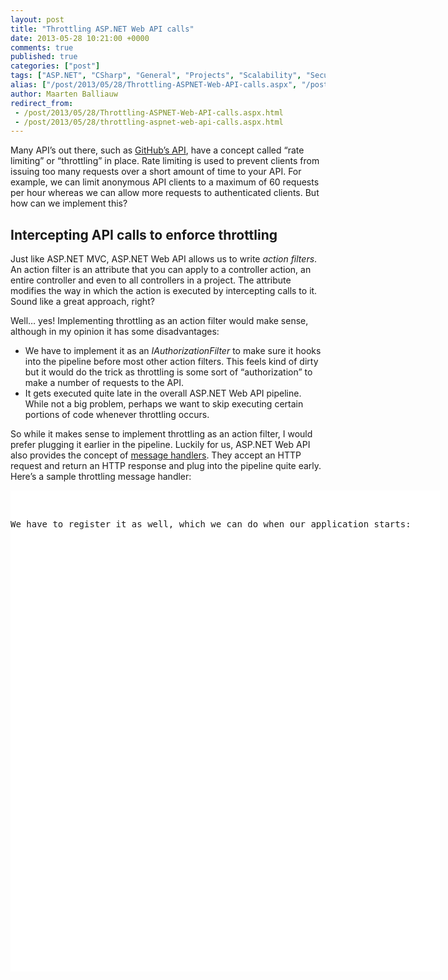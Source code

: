 ```yaml
---
layout: post
title: "Throttling ASP.NET Web API calls"
date: 2013-05-28 10:21:00 +0000
comments: true
published: true
categories: ["post"]
tags: ["ASP.NET", "CSharp", "General", "Projects", "Scalability", "Security", "Software", "WebAPI"]
alias: ["/post/2013/05/28/Throttling-ASPNET-Web-API-calls.aspx", "/post/2013/05/28/throttling-aspnet-web-api-calls.aspx"]
author: Maarten Balliauw
redirect_from:
 - /post/2013/05/28/Throttling-ASPNET-Web-API-calls.aspx.html
 - /post/2013/05/28/throttling-aspnet-web-api-calls.aspx.html
---
```

<p>Many API&rsquo;s out there, such as <a href="http://developer.github.com/v3/#rate-limiting">GitHub&rsquo;s API</a>, have a concept called &ldquo;rate limiting&rdquo; or &ldquo;throttling&rdquo; in place. Rate limiting is used to prevent clients from issuing too many requests over a short amount of time to your API. For example, we can limit anonymous API clients to a maximum of 60 requests per hour whereas we can allow more requests to authenticated clients. But how can we implement this?</p>
<h2>Intercepting API calls to enforce throttling</h2>
<p>Just like ASP.NET MVC, ASP.NET Web API allows us to write <em>action filters</em>. An action filter is an attribute that you can apply to a controller action, an entire controller and even to all controllers in a project. The attribute modifies the way in which the action is executed by intercepting calls to it. Sound like a great approach, right?</p>
<p>Well&hellip; yes! Implementing throttling as an action filter would make sense, although in my opinion it has some disadvantages:</p>
<ul>
<li>We have to implement it as an <em>IAuthorizationFilter</em> to make sure it hooks into the pipeline before most other action filters. This feels kind of dirty but it would do the trick as throttling is some sort of &ldquo;authorization&rdquo; to make a number of requests to the API.</li>
<li>It gets executed quite late in the overall ASP.NET Web API pipeline. While not a big problem, perhaps we want to skip executing certain portions of code whenever throttling occurs.</li>
</ul>
<p>So while it makes sense to implement throttling as an action filter, I would prefer plugging it earlier in the pipeline. Luckily for us, ASP.NET Web API also provides the concept of <a href="http://www.asp.net/web-api/overview/working-with-http/http-message-handlers">message handlers</a>. They accept an HTTP request and return an HTTP response and plug into the pipeline quite early. Here&rsquo;s a sample throttling message handler:</p>
<div id="scid:9D7513F9-C04C-4721-824A-2B34F0212519:d664b91e-aebf-452f-aaf9-ab2627ff7ac5" class="wlWriterEditableSmartContent" style="float: none; margin: 0px; display: inline; padding: 0px;">
<pre style="width: 687px; height: 770px; background-color: white; overflow: auto;"><div><!--

Code highlighting produced by Actipro CodeHighlighter (freeware)
http://www.CodeHighlighter.com/

--><span style="color: #008080;"> 1</span> <span style="color: #0000ff;">public</span><span style="color: #000000;"> </span><span style="color: #0000ff;">class</span><span style="color: #000000;"> ThrottlingHandler
</span><span style="color: #008080;"> 2</span> <span style="color: #000000;">    : DelegatingHandler
</span><span style="color: #008080;"> 3</span> <span style="color: #000000;">{
</span><span style="color: #008080;"> 4</span> <span style="color: #000000;">    </span><span style="color: #0000ff;">protected</span><span style="color: #000000;"> </span><span style="color: #0000ff;">override</span><span style="color: #000000;"> Task</span><span style="color: #000000;">&lt;</span><span style="color: #000000;">HttpResponseMessage</span><span style="color: #000000;">&gt;</span><span style="color: #000000;"> SendAsync(HttpRequestMessage request, CancellationToken cancellationToken)
</span><span style="color: #008080;"> 5</span> <span style="color: #000000;">    {
</span><span style="color: #008080;"> 6</span> <span style="color: #000000;">        var identifier </span><span style="color: #000000;">=</span><span style="color: #000000;"> request.GetClientIpAddress();
</span><span style="color: #008080;"> 7</span> <span style="color: #000000;">
</span><span style="color: #008080;"> 8</span> <span style="color: #000000;">        </span><span style="color: #0000ff;">long</span><span style="color: #000000;"> currentRequests </span><span style="color: #000000;">=</span><span style="color: #000000;"> </span><span style="color: #800080;">1</span><span style="color: #000000;">;
</span><span style="color: #008080;"> 9</span> <span style="color: #000000;">        </span><span style="color: #0000ff;">long</span><span style="color: #000000;"> maxRequestsPerHour </span><span style="color: #000000;">=</span><span style="color: #000000;"> </span><span style="color: #800080;">60</span><span style="color: #000000;">;
</span><span style="color: #008080;">10</span> <span style="color: #000000;">
</span><span style="color: #008080;">11</span> <span style="color: #000000;">        </span><span style="color: #0000ff;">if</span><span style="color: #000000;"> (HttpContext.Current.Cache[</span><span style="color: #0000ff;">string</span><span style="color: #000000;">.Format(</span><span style="color: #800000;">"</span><span style="color: #800000;">throttling_{0}</span><span style="color: #800000;">"</span><span style="color: #000000;">, identifier)] </span><span style="color: #000000;">!=</span><span style="color: #000000;"> </span><span style="color: #0000ff;">null</span><span style="color: #000000;">)
</span><span style="color: #008080;">12</span> <span style="color: #000000;">        {
</span><span style="color: #008080;">13</span> <span style="color: #000000;">            currentRequests </span><span style="color: #000000;">=</span><span style="color: #000000;"> (</span><span style="color: #0000ff;">long</span><span style="color: #000000;">)System.Web.HttpContext.Current.Cache[</span><span style="color: #0000ff;">string</span><span style="color: #000000;">.Format(</span><span style="color: #800000;">"</span><span style="color: #800000;">throttling_{0}</span><span style="color: #800000;">"</span><span style="color: #000000;">, identifier)] </span><span style="color: #000000;">+</span><span style="color: #000000;"> </span><span style="color: #800080;">1</span><span style="color: #000000;">;
</span><span style="color: #008080;">14</span> <span style="color: #000000;">            HttpContext.Current.Cache[</span><span style="color: #0000ff;">string</span><span style="color: #000000;">.Format(</span><span style="color: #800000;">"</span><span style="color: #800000;">throttling_{0}</span><span style="color: #800000;">"</span><span style="color: #000000;">, identifier)] </span><span style="color: #000000;">=</span><span style="color: #000000;"> currentRequests;
</span><span style="color: #008080;">15</span> <span style="color: #000000;">        }
</span><span style="color: #008080;">16</span> <span style="color: #000000;">        </span><span style="color: #0000ff;">else</span><span style="color: #000000;">
</span><span style="color: #008080;">17</span> <span style="color: #000000;">        {
</span><span style="color: #008080;">18</span> <span style="color: #000000;">            HttpContext.Current.Cache.Add(</span><span style="color: #0000ff;">string</span><span style="color: #000000;">.Format(</span><span style="color: #800000;">"</span><span style="color: #800000;">throttling_{0}</span><span style="color: #800000;">"</span><span style="color: #000000;">, identifier), currentRequests,
</span><span style="color: #008080;">19</span> <span style="color: #000000;">                                                     </span><span style="color: #0000ff;">null</span><span style="color: #000000;">, Cache.NoAbsoluteExpiration, TimeSpan.FromHours(</span><span style="color: #800080;">1</span><span style="color: #000000;">),
</span><span style="color: #008080;">20</span> <span style="color: #000000;">                                                     CacheItemPriority.Low, </span><span style="color: #0000ff;">null</span><span style="color: #000000;">);
</span><span style="color: #008080;">21</span> <span style="color: #000000;">        }
</span><span style="color: #008080;">22</span> <span style="color: #000000;">
</span><span style="color: #008080;">23</span> <span style="color: #000000;">        Task</span><span style="color: #000000;">&lt;</span><span style="color: #000000;">HttpResponseMessage</span><span style="color: #000000;">&gt;</span><span style="color: #000000;"> response </span><span style="color: #000000;">=</span><span style="color: #000000;"> </span><span style="color: #0000ff;">null</span><span style="color: #000000;">;
</span><span style="color: #008080;">24</span> <span style="color: #000000;">        </span><span style="color: #0000ff;">if</span><span style="color: #000000;"> (currentRequests </span><span style="color: #000000;">&gt;</span><span style="color: #000000;"> maxRequestsPerHour)
</span><span style="color: #008080;">25</span> <span style="color: #000000;">        {
</span><span style="color: #008080;">26</span> <span style="color: #000000;">            response </span><span style="color: #000000;">=</span><span style="color: #000000;"> CreateResponse(request, HttpStatusCode.Conflict, </span><span style="color: #800000;">"</span><span style="color: #800000;">You are being throttled.</span><span style="color: #800000;">"</span><span style="color: #000000;">);
</span><span style="color: #008080;">27</span> <span style="color: #000000;">        }
</span><span style="color: #008080;">28</span> <span style="color: #000000;">        </span><span style="color: #0000ff;">else</span><span style="color: #000000;">
</span><span style="color: #008080;">29</span> <span style="color: #000000;">        {
</span><span style="color: #008080;">30</span> <span style="color: #000000;">            response </span><span style="color: #000000;">=</span><span style="color: #000000;"> </span><span style="color: #0000ff;">base</span><span style="color: #000000;">.SendAsync(request, cancellationToken);
</span><span style="color: #008080;">31</span> <span style="color: #000000;">        }
</span><span style="color: #008080;">32</span> <span style="color: #000000;">
</span><span style="color: #008080;">33</span> <span style="color: #000000;">        </span><span style="color: #0000ff;">return</span><span style="color: #000000;"> response;
</span><span style="color: #008080;">34</span> <span style="color: #000000;">    }
</span><span style="color: #008080;">35</span> <span style="color: #000000;">
</span><span style="color: #008080;">36</span> <span style="color: #000000;">    </span><span style="color: #0000ff;">protected</span><span style="color: #000000;"> Task</span><span style="color: #000000;">&lt;</span><span style="color: #000000;">HttpResponseMessage</span><span style="color: #000000;">&gt;</span><span style="color: #000000;"> CreateResponse(HttpRequestMessage request, HttpStatusCode statusCode, </span><span style="color: #0000ff;">string</span><span style="color: #000000;"> message)
</span><span style="color: #008080;">37</span> <span style="color: #000000;">    {
</span><span style="color: #008080;">38</span> <span style="color: #000000;">        var tsc </span><span style="color: #000000;">=</span><span style="color: #000000;"> </span><span style="color: #0000ff;">new</span><span style="color: #000000;"> TaskCompletionSource</span><span style="color: #000000;">&lt;</span><span style="color: #000000;">HttpResponseMessage</span><span style="color: #000000;">&gt;</span><span style="color: #000000;">();
</span><span style="color: #008080;">39</span> <span style="color: #000000;">        var response </span><span style="color: #000000;">=</span><span style="color: #000000;"> request.CreateResponse(statusCode);
</span><span style="color: #008080;">40</span> <span style="color: #000000;">        response.ReasonPhrase </span><span style="color: #000000;">=</span><span style="color: #000000;"> message;
</span><span style="color: #008080;">41</span> <span style="color: #000000;">        response.Content </span><span style="color: #000000;">=</span><span style="color: #000000;"> </span><span style="color: #0000ff;">new</span><span style="color: #000000;"> StringContent(message);
</span><span style="color: #008080;">42</span> <span style="color: #000000;">        tsc.SetResult(response);
</span><span style="color: #008080;">43</span> <span style="color: #000000;">        </span><span style="color: #0000ff;">return</span><span style="color: #000000;"> tsc.Task;
</span><span style="color: #008080;">44</span> <span style="color: #000000;">    }
</span><span style="color: #008080;">45</span> <span style="color: #000000;">}</span></div></pre>
<!-- Code inserted with Steve Dunn's Windows Live Writer Code Formatter Plugin.  http://dunnhq.com --></div>
<p>We have to register it as well, which we can do when our application starts:</p>
<div id="scid:9D7513F9-C04C-4721-824A-2B34F0212519:7fcd0f99-3bdb-4f19-b4f9-ba339dd54af2" class="wlWriterEditableSmartContent" style="float: none; margin: 0px; display: inline; padding: 0px;">
<pre style="width: 687px; height: 36px; background-color: white; overflow: auto;"><div><!--

Code highlighting produced by Actipro CodeHighlighter (freeware)
http://www.CodeHighlighter.com/

--><span style="color: #008080;">1</span> <span style="color: #000000;">config.MessageHandlers.Add(</span><span style="color: #0000ff;">new</span><span style="color: #000000;"> ThrottlingHandler());</span></div></pre>
<!-- Code inserted with Steve Dunn's Windows Live Writer Code Formatter Plugin.  http://dunnhq.com --></div>
<p>The throttling handler above isn&rsquo;t ideal. It&rsquo;s not very extensible nor does it allow scaling out on a web farm. And it&rsquo;s bound to being hosted in ASP.NET on IIS. <strong>It&rsquo;s <em>bad</em>!</strong> Since there&rsquo;s already a great project called <a href="https://github.com/WebApiContrib/WebAPIContrib">WebApiContrib</a>, I decided to contribute a better throttling handler to it.</p>
<h2>Using the WebApiContrib ThrottlingHandler</h2>
<p>The easiest way of using the <em>ThrottlingHandler</em> is by registering it using simple parameters like the following, which throttles every user at 60 requests per hour:</p>
<div id="scid:9D7513F9-C04C-4721-824A-2B34F0212519:eaa16712-5767-4b75-b90b-523c0cf1438f" class="wlWriterEditableSmartContent" style="float: none; margin: 0px; display: inline; padding: 0px;">
<pre style="width: 687px; height: 72px; background-color: white; overflow: auto;"><div><!--

Code highlighting produced by Actipro CodeHighlighter (freeware)
http://www.CodeHighlighter.com/

--><span style="color: #008080;">1</span> <span style="color: #000000;">config.MessageHandlers.Add(</span><span style="color: #0000ff;">new</span><span style="color: #000000;"> ThrottlingHandler(
</span><span style="color: #008080;">2</span> <span style="color: #000000;">    </span><span style="color: #0000ff;">new</span><span style="color: #000000;"> InMemoryThrottleStore(), 
</span><span style="color: #008080;">3</span> <span style="color: #000000;">    id </span><span style="color: #000000;">=&gt;</span><span style="color: #000000;"> </span><span style="color: #800080;">60</span><span style="color: #000000;">, 
</span><span style="color: #008080;">4</span> <span style="color: #000000;">    TimeSpan.FromHours(</span><span style="color: #800080;">1</span><span style="color: #000000;">)));</span></div></pre>
<!-- Code inserted with Steve Dunn's Windows Live Writer Code Formatter Plugin.  http://dunnhq.com --></div>
<p>The <em>IThrottleStore</em> interface stores id + current number of requests. There&rsquo;s only an in-memory store available but you can easily extend it to write this in a distributed cache or a database.</p>
<p>What&rsquo;s interesting is we can change how our <em>ThrottlingHandler</em> behaves quite easily. Let&rsquo;s give a specific IP address a better rate limit:</p>
<div id="scid:9D7513F9-C04C-4721-824A-2B34F0212519:6876c19d-300b-4ecc-b0f1-5fc7e86f453e" class="wlWriterEditableSmartContent" style="float: none; margin: 0px; display: inline; padding: 0px;">
<pre style="width: 687px; height: 187px; background-color: white; overflow: auto;"><div><!--

Code highlighting produced by Actipro CodeHighlighter (freeware)
http://www.CodeHighlighter.com/

--><span style="color: #008080;"> 1</span> <span style="color: #000000;">config.MessageHandlers.Add(</span><span style="color: #0000ff;">new</span><span style="color: #000000;"> ThrottlingHandler(
</span><span style="color: #008080;"> 2</span> <span style="color: #000000;">    </span><span style="color: #0000ff;">new</span><span style="color: #000000;"> InMemoryThrottleStore(), 
</span><span style="color: #008080;"> 3</span> <span style="color: #000000;">    id </span><span style="color: #000000;">=&gt;</span><span style="color: #000000;">
</span><span style="color: #008080;"> 4</span> <span style="color: #000000;">        {
</span><span style="color: #008080;"> 5</span> <span style="color: #000000;">            </span><span style="color: #0000ff;">if</span><span style="color: #000000;"> (id </span><span style="color: #000000;">==</span><span style="color: #000000;"> </span><span style="color: #800000;">"</span><span style="color: #800000;">10.0.0.1</span><span style="color: #800000;">"</span><span style="color: #000000;">)
</span><span style="color: #008080;"> 6</span> <span style="color: #000000;">            {
</span><span style="color: #008080;"> 7</span> <span style="color: #000000;">                </span><span style="color: #0000ff;">return</span><span style="color: #000000;"> </span><span style="color: #800080;">5000</span><span style="color: #000000;">;
</span><span style="color: #008080;"> 8</span> <span style="color: #000000;">            }
</span><span style="color: #008080;"> 9</span> <span style="color: #000000;">            </span><span style="color: #0000ff;">return</span><span style="color: #000000;"> </span><span style="color: #800080;">60</span><span style="color: #000000;">;
</span><span style="color: #008080;">10</span> <span style="color: #000000;">        }, 
</span><span style="color: #008080;">11</span> <span style="color: #000000;">    TimeSpan.FromHours(</span><span style="color: #800080;">1</span><span style="color: #000000;">)));</span></div></pre>
<!-- Code inserted with Steve Dunn's Windows Live Writer Code Formatter Plugin.  http://dunnhq.com --></div>
<p>Wait&hellip; Are you telling me this is all IP based? Well yes, by default. But overriding the <em>ThrottlingHandler</em> allows you to do funky things! Here&rsquo;s a wireframe:</p>
<div id="scid:9D7513F9-C04C-4721-824A-2B34F0212519:de57847f-f943-4c72-b510-9a750b84c4f3" class="wlWriterEditableSmartContent" style="float: none; margin: 0px; display: inline; padding: 0px;">
<pre style="width: 687px; height: 143px; background-color: white; overflow: auto;"><div><!--

Code highlighting produced by Actipro CodeHighlighter (freeware)
http://www.CodeHighlighter.com/

--><span style="color: #008080;">1</span> <span style="color: #0000ff;">public</span><span style="color: #000000;"> </span><span style="color: #0000ff;">class</span><span style="color: #000000;"> MyThrottlingHandler : ThrottlingHandler
</span><span style="color: #008080;">2</span> <span style="color: #000000;">{
</span><span style="color: #008080;">3</span> <span style="color: #000000;">    </span><span style="color: #008000;">//</span><span style="color: #008000;"> ...</span><span style="color: #008000;">
</span><span style="color: #008080;">4</span> <span style="color: #000000;">
</span><span style="color: #008080;">5</span> <span style="color: #000000;">    </span><span style="color: #0000ff;">protected</span><span style="color: #000000;"> </span><span style="color: #0000ff;">override</span><span style="color: #000000;"> </span><span style="color: #0000ff;">string</span><span style="color: #000000;"> GetUserIdentifier(HttpRequestMessage request)
</span><span style="color: #008080;">6</span> <span style="color: #000000;">    {
</span><span style="color: #008080;">7</span> <span style="color: #000000;">        </span><span style="color: #008000;">//</span><span style="color: #008000;"> your user id generation logic here</span><span style="color: #008000;">
</span><span style="color: #008080;">8</span> <span style="color: #000000;">    }
</span><span style="color: #008080;">9</span> <span style="color: #000000;">}</span></div></pre>
<!-- Code inserted with Steve Dunn's Windows Live Writer Code Formatter Plugin.  http://dunnhq.com --></div>
<p>By implementing the <em>GetUserIdentifier</em> method, we can for example return an IP address for unauthenticated users and their username for authenticated users. We can then decide on the throttling quota based on username.</p>
<p>Once using it, the <em>ThrottlingHandler</em> will inject two HTTP headers in every response, informing the client about the rate limit:</p>
<p><a href="/images/image_281.png"><img style="background-image: none; padding-top: 0px; padding-left: 0px; display: inline; padding-right: 0px; border: 0px;" title="image" src="/images/image_thumb_242.png" border="0" alt="image" width="658" height="445" /></a></p>
<p>Enjoy! And do checkout <a href="https://github.com/WebApiContrib/WebAPIContrib">WebApiContrib</a>, it contains almost all extensions to ASP.NET Web API you will ever need!</p>
{% include imported_disclaimer.html %}
